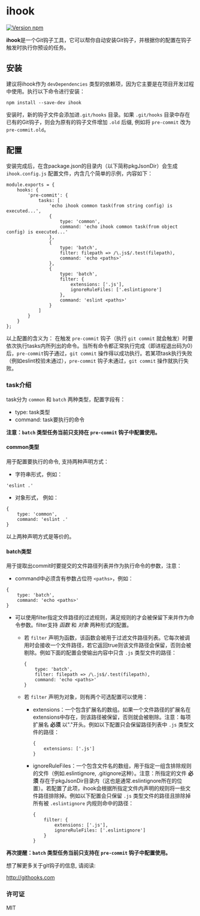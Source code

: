 # ihook

[![Version npm][version]](http://browsenpm.org/package/ihook)

[version]: https://img.shields.io/npm/v/ihook.svg?style=flat-square

**ihook**是一个Git钩子工具，它可以帮你自动安装Git钩子，并根据你的配置在钩子触发时执行你预设的任务。

## 安装

建议将ihook作为 `devDependencies` 类型的依赖项，因为它主要是在项目开发过程中使用。执行以下命令进行安装：

```
npm install --save-dev ihook
```

安装时，新的钩子文件会添加进`.git/hooks` 目录。如果 `.git/hooks` 目录中存在已有的Git钩子，则会为原有的钩子文件增加 `.old` 后缀, 例如将 `pre-commit` 改为 `pre-commit.old`。

## 配置

安装完成后，在含package.json的目录内（以下简称pkgJsonDir）会生成 `ihook.config.js` 配置文件，内含几个简单的示例，内容如下：

```
module.exports = {
    hooks: {
        'pre-commit': {
            tasks: [
                'echo ihook common task(from string config) is executed...',
                {
                    type: 'common',
                    command: 'echo ihook common task(from object config) is executed...'
                },
                {
                    type: 'batch',
                    filter: filepath => /\.js$/.test(filepath),
                    command: 'echo <paths>'
                },
                {
                    type: 'batch',
                    filter: {
                        extensions: ['.js'],
                        ignoreRuleFiles: ['.eslintignore']
                    },
                    command: 'eslint <paths>'
                }
            ]
        }
    }
};
```

以上配置的含义为：
在触发 `pre-commit` 钩子（执行 `git commit` 就会触发）时要依次执行tasks内所列出的命令。当所有命令都正常执行完成（即进程退出码为0）后，`pre-commit`钩子通过，`git commit` 操作得以成功执行。若某项task执行失败（例如eslint校验未通过），`pre-commit` 钩子未通过，`git commit` 操作就执行失败。

### task介绍

task分为 `common` 和 `batch` 两种类型，配置字段有：
- type: task类型
- command: task要执行的命令

**注意：`batch` 类型任务当前只支持在 `pre-commit` 钩子中配置使用。**

#### common类型

用于配置要执行的命令, 支持两种声明方式：

- 字符串形式，例如：

```
'eslint .'
```

- 对象形式， 例如：
```
{
    type: 'common',
    command: 'eslint .'
}
```

以上两种声明方式是等价的。

#### batch类型

用于提取出commit时要提交的文件路径列表并作为执行命令的参数，注意：

- command中必须含有参数占位符 `<paths>`，例如：

```
{
    type: 'batch',
    command: 'echo <paths>'
}
```

- 可以使用filter指定文件路径的过滤规则，满足规则的才会被保留下来并作为命令参数。filter支持 *函数* 和 *对象* 两种形式的配置。

    - 若 `filter` 声明为函数，该函数会被用于过滤文件路径列表。它每次被调用时会接收一个文件路径，若它返回true则该文件路径会保留，否则会被剔除。例如下面的配置会使输出内容中只含 `.js` 类型文件的路径：
        
        ```
        {
            type: 'batch',
            filter: filepath => /\.js$/.test(filepath),
            command: 'echo <paths>'
        }
        ```

    - 若 `filter` 声明为对象，则有两个可选配置可以使用：
        - extensions：一个包含扩展名的数组。如果一个文件路径的扩展名在extensions中存在，则该路径被保留，否则就会被剔除。注意：每项扩展名 **必须** 以"."开头。例如以下配置只会保留路径列表中 `.js` 类型文件的路径：

            ```
            {
                extensions: ['.js']
            }
            ```

        - ignoreRuleFiles：一个包含文件名的数组，用于指定一组含排除规则的文件（例如.eslintignore, .gitignore这种）。注意：所指定的文件 **必须** 存在于pkgJsonDir目录内（这也是通常.eslintignore所在的位置）。若配置了此项，ihook会根据所指定文件内声明的规则将一些文件路径排除掉。例如以下配置会只保留 `.js` 类型文件的路径且排除掉所有被 `.eslintignore` 内规则命中的路径：

            ```
            {
                filter: {
                    extensions: ['.js'],
                    ignoreRuleFiles: ['.eslintignore']
                }
            }
            ```

**再次提醒：`batch` 类型任务当前只支持在 `pre-commit` 钩子中配置使用。**


想了解更多关于git钩子的信息, 请阅读:

http://githooks.com

### 许可证

MIT
